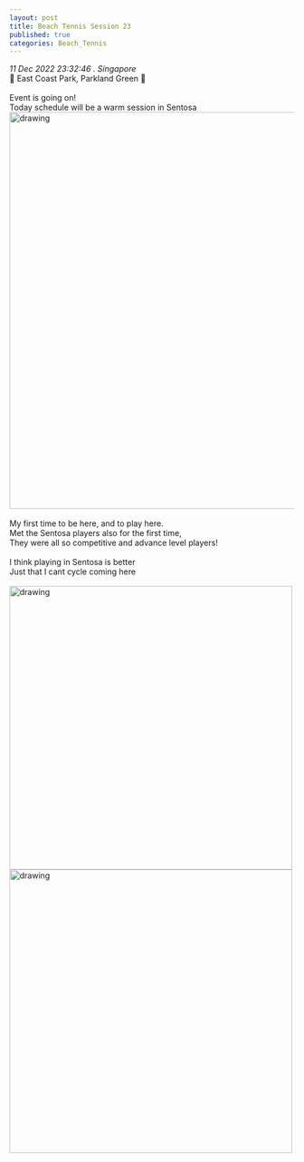 ```yaml
---
layout: post
title: Beach Tennis Session 23 
published: true
categories: Beach_Tennis
---
```

_11 Dec 2022 23:32:46 . Singapore_
<br>
📍 East Coast Park, Parkland Green 📍
<br>
<br>
Event is going on!
<br>
Today schedule will be a warm session in Sentosa
<br>
<img src="https://drive.google.com/uc?export=view&id=1mAQ6mWyLDtpy-ko15R9222W7rHzAPDeA" alt="drawing" width="700"/>
<br>
<br>
My first time to be here, and to play here.
<br>
Met the Sentosa players also for the first time, 
<br>
They were all so competitive and advance level players!
<br>
<br>
I think playing in Sentosa is better
<br>
Just that I cant cycle coming here
<br>
<br>
<img src="https://drive.google.com/uc?export=view&id=1KDc70CzcMsBHAfY5Fd0hnvON_Rj96u6D" alt="drawing" width="500"/>
<img src="https://drive.google.com/uc?export=view&id=1hsNhcJc5RtFZDX15nJBgalKZRScuPBzJ" alt="drawing" width="500"/>
